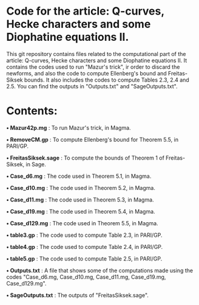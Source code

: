 # Code for the article: Q-curves, Hecke characters and some Diophatine equations II.

This git repository contains files related to the computational part of the article: Q-curves, Hecke characters and some Diophatine equations II. It contains the codes used to run "Mazur's trick", ir order to discard the newforms, and also the code to compute Ellenberg's bound and Freitas-Siksek bounds. It also includes the codes to compute Tables 2.3, 2.4 and 2.5. You can find the outputs in "Outputs.txt" and "SageOutputs.txt".

# Contents:

**• Mazur42p.mg** : To run Mazur's trick, in Magma.

**• RemoveCM.gp** : To compute Ellenberg's bound for Theorem 5.5, in PARI/GP.

**• FreitasSiksek.sage** : To compute the bounds of Theorem 1 of Freitas-Siksek, in Sage.

**• Case_d6.mg** :  The code used in Theorem 5.1, in Magma.

**• Case_d10.mg** :  The code used in Theorem 5.2, in Magma.

**• Case_d11.mg** :  The code used in Theorem 5.3, in Magma.

**• Case_d19.mg** :  The code used in Theorem 5.4, in Magma.

**• Case_d129.mg** :  The code used in Theorem 5.5, in Magma.

**• table3.gp** :  The code used to compute Table 2.3, in PARI/GP.

**• table4.gp** :  The code used to compute Table 2.4, in PARI/GP.

**• table5.gp** :  The code used to compute Table 2.5, in PARI/GP.

**• Outputs.txt** :  A file that shows some of the computations made using the codes "Case_d6.mg, Case_d10.mg, Case_d11.mg, Case_d19.mg, Case_d129.mg".

**• SageOutputs.txt** :  The outputs of "FreitasSiksek.sage".


